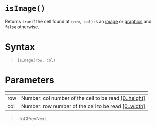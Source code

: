 # `isImage()`

Returns `true` if the cell found at `(row, col)` is an [image](https://p5js.org/reference/#/p5/image) or [graphics](https://p5js.org/reference/#/p5.Graphics) and `false` otherwise.

# Syntax

> `isImage(row, col)`

# Parameters

| <!-- --> | <!-- -->                                                                      |
|----------|-------------------------------------------------------------------------------|
| row      | Number: col number of the cell to be read [\[0..height\]](/docs/props#height) |
| col      | Number: row number of the cell to be read [\[0..width\]](/docs/props#width)   |

> :ToCPrevNext